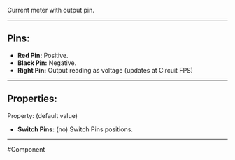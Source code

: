 Current meter with output pin.

---

## Pins:

- **Red Pin:** Positive.
- **Black Pin:** Negative.
- **Right Pin:** Output reading as voltage (updates at Circuit FPS)

---

## Properties:
Property: (default value)

- **Switch Pins:** (no)
   Switch Pins positions.

---

#Component